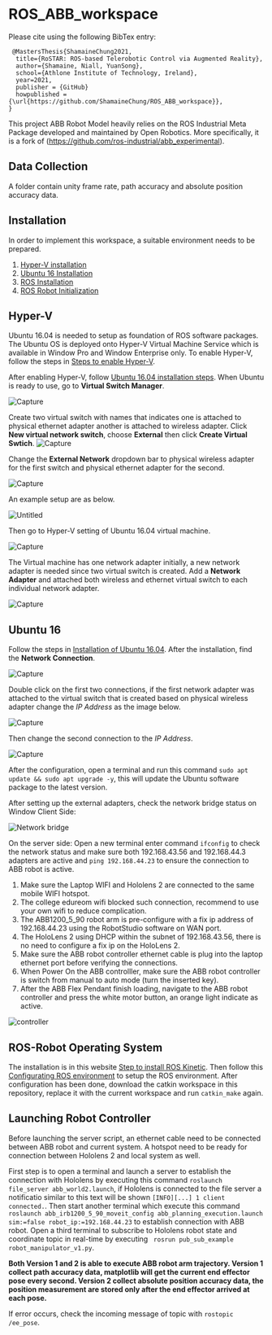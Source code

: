 # ROS_ABB_workspace

Please cite using the following BibTex entry:

```
 @MastersThesis{ShamaineChung2021,
  title={RoSTAR: ROS-based Telerobotic Control via Augmented Reality},
  author={Shamaine, Niall, YuanSong},
  school={Athlone Institute of Technology, Ireland},
  year=2021,
  publisher = {GitHub}
  howpublished = {\url{https://github.com/ShamaineChung/ROS_ABB_workspace}},
}
```
This project ABB Robot Model heavily relies on the ROS Industrial Meta Package developed and maintained by Open Robotics. More specifically, it is a fork of (https://github.com/ros-industrial/abb_experimental). 

## Data Collection

A folder contain unity frame rate, path accuracy and absolute position accuracy data.

## Installation

In order to implement this workspace, a suitable environment needs to be prepared.

1. [Hyper-V installation](#hyper-v)
2. [Ubuntu 16 Installation](#ubuntu-16)
3. [ROS Installation](#ros-robot-operating-system)
4. [ROS Robot Initialization](#launching-robot-controller)

## Hyper-V 
Ubuntu 16.04 is needed to setup as foundation of ROS software packages. The Ubuntu OS is deployed onto Hyper-V Virtual Machine Service which is available in Window Pro and Window Enterprise only. To enable Hyper-V, follow the steps in [Steps to enable Hyper-V](https://docs.microsoft.com/en-us/virtualization/hyper-v-on-windows/quick-start/enable-hyper-v#:~:text=Right%20click%20on%20the%20Windows,Hyper%2DV%20and%20click%20OK.). 

After enabling Hyper-V, follow [Ubuntu 16.04 installation steps](https://www.youtube.com/watch?v=B_tnnDlUuzw&ab_channel=PeymanTechMedia). When Ubuntu is ready to use, go to **Virtual Switch Manager**.

![Capture](https://user-images.githubusercontent.com/86027470/125273341-ba4e4c80-e304-11eb-85d8-e0c147879275.PNG)


Create two virtual switch with names that indicates one is attached to physical ethernet adapter another is attached to wireless adapter. Click **New virtual network switch**, choose **External** then click **Create Virtual Swtich**. 
![Capture](https://user-images.githubusercontent.com/86027470/125273104-7bb89200-e304-11eb-84b5-38e6f332c8a9.PNG)

Change the **External Network** dropdown bar to physical wireless adapter for the first switch and physical ethernet adapter for the second.

![Capture](https://user-images.githubusercontent.com/86027470/125274162-993a2b80-e305-11eb-84b8-1415b0766d3f.PNG)

An example setup are as below.

![Untitled](https://user-images.githubusercontent.com/86027470/125274877-48770280-e306-11eb-814d-1e5dff5e5cb5.png)

Then go to Hyper-V setting of Ubuntu 16.04 virtual machine.

![Capture](https://user-images.githubusercontent.com/86027470/125275372-d652ed80-e306-11eb-86d5-1cf7415605e4.PNG)

The Virtual machine has one network adapter initially, a new network adapter is needed since two virtual switch is created. Add a **Network Adapter** and attached both wireless and ethernet virtual switch to each individual network adapter.

![Capture](https://user-images.githubusercontent.com/86027470/125277476-6003ba80-e309-11eb-88bf-ebc65b89c0da.PNG)

## Ubuntu 16

Follow the steps in [Installation of Ubuntu 16.04](https://www.youtube.com/watch?v=B_tnnDlUuzw&ab_channel=PeymanTechMedia). After the installation, find the **Network Connection**.

![Capture](https://user-images.githubusercontent.com/86027470/125305610-618fab80-e326-11eb-9bb7-638068072958.PNG)

Double click on the first two connections, if the first network adapter was attached to the virtual switch that is created based on physical wireless adapter change the *IP Address* as the image below.

![Capture](https://user-images.githubusercontent.com/86027470/125306524-348fc880-e327-11eb-8eef-cadd825f89fa.PNG)

Then change the second connection to the *IP Address*.

![Capture](https://user-images.githubusercontent.com/86027470/125306820-6f91fc00-e327-11eb-9f0a-ce493c22bcbe.PNG)

After the configuration, open a terminal and run this command ```sudo apt update && sudo apt upgrade -y```, this will update the Ubuntu software package to the latest version.

After setting up the external adapters, check the network bridge status on Window Client Side:


![Network bridge](https://user-images.githubusercontent.com/86027470/130608795-69a04ce2-af1f-4e03-b310-7642748ab2cf.png)



On the server  side: Open a new terminal enter command ```ifconfig``` to check the network status and make sure both 192.168.43.56 and 192.168.44.3 adapters are active and ```ping 192.168.44.23```  to ensure the connection to ABB robot is active. 

1. Make sure the Laptop WIFI and Hololens 2 are connected to the same mobile WIFI hotspot. 
2. The college edureom wifi blocked such connection, recommend to use your own wifi to reduce complication.
3. The ABB1200_5_90 robot arm is pre-configure with a fix ip address of 192.168.44.23 using the RobotStudio software on WAN port. 
5. The HoloLens 2 using DHCP within the subnet of 192.168.43.56, there is no need to configure a fix ip on the HoloLens 2. 
6. Make sure the ABB robot controller ethernet cable is plug into the laptop ethernet port before verifying the connections.
7. When Power On the ABB controlller, make sure the ABB robot controller is switch from manual to auto mode (turn the inserted key). 
8. After the ABB Flex Pendant finish loading, navigate to the ABB robot controller and press the white motor button, an orange light indicate as active. 

![controller](https://user-images.githubusercontent.com/86027470/130615864-69c8907f-b1f4-4471-b9da-9ca74a1b856d.png)


## ROS-Robot Operating System

The installation is in this website [Step to install ROS Kinetic](http://wiki.ros.org/kinetic/Installation/Ubuntu). Then follow this [Configurating ROS environment](http://wiki.ros.org/ROS/Tutorials/InstallingandConfiguringROSEnvironment) to setup the ROS environment. After configuration has been done, download the catkin workspace in this repository, replace it with the current workspace and run ```catkin_make``` again.

## Launching Robot Controller

Before launching the server script, an ethernet cable need to be connected between ABB robot and current system. A hotspot need to be ready for connection between Hololens 2 and local system as well.

First step is to open a terminal and launch a server to establish the connection with Hololens by executing this command ```roslaunch file_server abb_world2.launch```, if Hololens is connected to the file server a notificatio similar to this text will be shown ```[INFO][...] 1 client connected.```. Then start another terminal which execute this command ``` roslaunch abb_irb1200_5_90_moveit_config abb_planning_execution.launch sim:=false robot_ip:=192.168.44.23``` to establish connection with ABB robot. Open a third terminal to subscribe to Hololens robot state and coordinate topic in real-time by executing ``` rosrun pub_sub_example robot_manipulator_v1.py```. 

**Both Version 1 and 2 is able to execute ABB robot arm trajectory. Version 1 collect path accuracy data, matplotlib will get the current end effector pose every second. Version 2 collect absolute position accuracy data, the position measurement are stored only after the end effector arrived at each pose.**

If error occurs, check the incoming message of topic with ```rostopic /ee_pose```.
